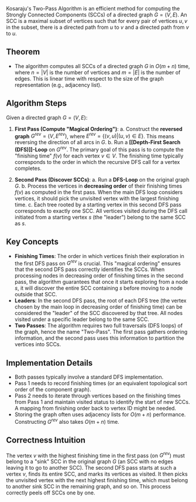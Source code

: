 Kosaraju's Two-Pass Algorithm is an efficient method for computing the Strongly Connected Components (SCCs) of a directed graph $G=(V, E)$. An SCC is a maximal subset of vertices such that for every pair of vertices $u, v$ in the subset, there is a directed path from $u$ to $v$ and a directed path from $v$ to $u$.

## Theorem

- The algorithm computes all SCCs of a directed graph $G$ in $O(m+n)$ time, where $n = |V|$ is the number of vertices and $m = |E|$ is the number of edges. This is linear time with respect to the size of the graph representation (e.g., adjacency list).

## Algorithm Steps

Given a directed graph $G=(V, E)$:

1.  **First Pass (Compute "Magical Ordering")**:
    a.  Construct the **reversed graph** $G^{rev} = (V, E^{rev})$, where $E^{rev} = \{(v, u) | (u, v) \in E\}$. This means reversing the direction of all arcs in $G$.
    b.  Run a **[[Depth-First Search (DFS)]]-Loop** on $G^{rev}$. The primary goal of this pass is to compute the "finishing time" $f(v)$ for each vertex $v \in V$. The finishing time typically corresponds to the order in which the recursive DFS call for a vertex completes.

2.  **Second Pass (Discover SCCs)**:
    a.  Run a **DFS-Loop** on the original graph $G$.
    b.  Process the vertices in **decreasing order** of their finishing times $f(v)$ as computed in the first pass. When the main DFS loop considers vertices, it should pick the unvisited vertex with the largest finishing time.
    c.  Each tree rooted by a starting vertex in this second DFS pass corresponds to exactly one SCC. All vertices visited during the DFS call initiated from a starting vertex $s$ (the "leader") belong to the same SCC as $s$.

## Key Concepts

- **Finishing Times**: The order in which vertices finish their exploration in the first DFS pass on $G^{rev}$ is crucial. This "magical ordering" ensures that the second DFS pass correctly identifies the SCCs. When processing nodes in decreasing order of finishing times in the second pass, the algorithm guarantees that once it starts exploring from a node $s$, it will discover the entire SCC containing $s$ before moving to a node outside that SCC.
- **Leaders**: In the second DFS pass, the root of each DFS tree (the vertex chosen by the main loop in decreasing order of finishing time) can be considered the "leader" of the SCC discovered by that tree. All nodes visited under a specific leader belong to the same SCC. 
- **Two Passes**: The algorithm requires two full traversals (DFS loops) of the graph, hence the name "Two-Pass". The first pass gathers ordering information, and the second pass uses this information to partition the vertices into SCCs.

## Implementation Details

- Both passes typically involve a standard DFS implementation.
- Pass 1 needs to record finishing times (or an equivalent topological sort order of the component graph).
- Pass 2 needs to iterate through vertices based on the finishing times from Pass 1 and maintain visited status to identify the start of new SCCs. A mapping from finishing order back to vertex ID might be needed.
- Storing the graph often uses adjacency lists for $O(m+n)$ performance. Constructing $G^{rev}$ also takes $O(m+n)$ time.

## Correctness Intuition

The vertex $v$ with the highest finishing time in the first pass (on $G^{rev}$) must belong to a "sink" SCC in the original graph $G$ (an SCC with no edges leaving it to go to another SCC). The second DFS pass starts at such a vertex $v$, finds its entire SCC, and marks its vertices as visited. It then picks the unvisited vertex with the next highest finishing time, which must belong to another sink SCC in the remaining graph, and so on. This process correctly peels off SCCs one by one.
